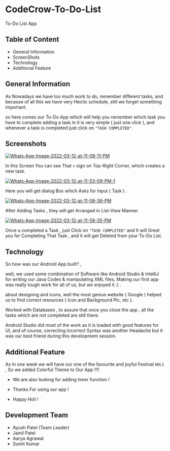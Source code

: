 # CodeCrow-To-Do-List
To-Do List App
## Table of Content
* General Information
* ScreenShots
* Technology
* Additional Feature

## General Information

As Nowadays we have too much work to do, remember different tasks, and because of all this we have very Hectic schedule, still we forget something important.

so here comes our To-Do App which will help you remember which task you have to complete adding a task in it is very simple ( just one click ), and whenever a task is completed just click on ```"TASK COMPLETED"```.

## Screenshots 

<a href="https://ibb.co/4scZYCM"><img src="https://i.ibb.co/PTRZ9J4/Whats-App-Image-2022-03-12-at-11-08-11-PM.jpg" alt="Whats-App-Image-2022-03-12-at-11-08-11-PM" border="0"></a>

In this Screen You can see That ```+``` sign on Top-Right Corner, which creates a new task.

<a href="https://ibb.co/80xWXKG"><img src="https://i.ibb.co/9N4FG8B/Whats-App-Image-2022-03-12-at-11-53-09-PM-1.jpg" alt="Whats-App-Image-2022-03-12-at-11-53-09-PM-1" border="0"></a>

Here you will get dialog Box which Asks for Input ( Task ) .

<a href="https://ibb.co/nPXscJR"><img src="https://i.ibb.co/cYWcFnx/Whats-App-Image-2022-03-12-at-11-58-36-PM.jpg" alt="Whats-App-Image-2022-03-12-at-11-58-36-PM" border="0"></a>

After Adding Tasks , they will get Arranged in List-View Manner. 

<a href="https://ibb.co/bFLR1Gh"><img src="https://i.ibb.co/cwtXJs5/Whats-App-Image-2022-03-12-at-11-58-35-PM.jpg" alt="Whats-App-Image-2022-03-12-at-11-58-35-PM" border="0"></a>

Once u completed a Task , just Click on ```"TASK COMPLETED"``` and It will Greet you for Completing That Task , and it will get Deleted from your To-Do List.




## Technology

So how was our Android App built? ,

well, we used some combination of Software like Android Studio & IntelliJ for writing our Java Codes & manipulating XML files, Making our first app was really tough work for all of us, but we enjoyed it :) .

about designing and icons, well the most genius website ( Google ) helped us to find correct resources ( Icon and Background Pic, etc ).

Worked with Databases , to assure that once you close the app , all the tasks which are not completed are still there.

Android Studio did most of the work as it is loaded with good features for UI, and of course, correcting incorrect Syntax was another Headache but it was our best friend during this development session.

## Additional Feature

As In one week we will have our one of the favourite and joyful Festival ```HOLI``` , So we added Colorful Theme to Our App !!!!



- We are also looking for adding timer function !

- Thanks For using our app !

- Happy Holi !


## Development Team

- Ayush Patel (Team Leader)
- Jainil Patel
- Aarya Agrawal
- Sumit Kumar

